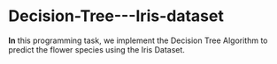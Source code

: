# Decision-Tree---Iris-dataset
**In** this programming task, we implement the Decision Tree Algorithm to predict the flower species using the Iris Dataset.
